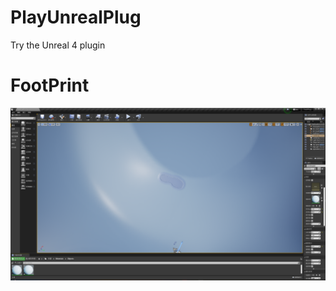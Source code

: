 # PlayUnrealPlug
 Try the Unreal 4 plugin
# FootPrint
 ![image](https://github.com/wu1274704958/PlayUnrealPlug/blob/shaderDraw/imgs/footprint.jpg?raw=true)
